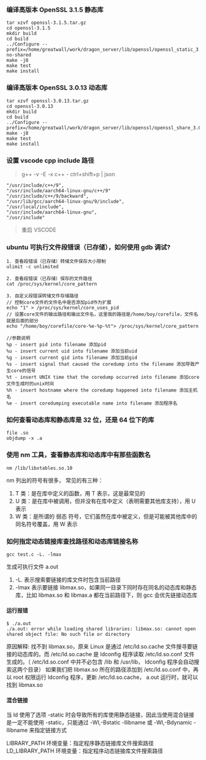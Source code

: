 ### 编译高版本 OpenSSL 3.1.5 静态库

```
tar xzvf openssl-3.1.5.tar.gz
cd openssl-3.1.5
mkdir build
cd build
../Configure --prefix=/home/greatwall/work/dragon_server/lib/openssl/openssl_static_3.1.5 no-shared
make -j8
make test
make install
```

### 编译高版本 OpenSSL 3.0.13 动态库

```
tar xzvf openssl-3.0.13.tar.gz
cd openssl-3.0.13
mkdir build
cd build
../Configure --prefix=/home/greatwall/work/dragon_server/lib/openssl/openssl_share_3.0.13
make -j8
make test
make install
```

### 设置 vscode cpp include 路径

> g++ -v -E -x c++ -
> ctrl+shift+p | json

```
"/usr/include/c++/9",
"/usr/include/aarch64-linux-gnu/c++/9"
"/usr/include/c++/9/backward",
"/usr/lib/gcc/aarch64-linux-gnu/9/include",
"/usr/local/include",
"/usr/include/aarch64-linux-gnu",
"/usr/include"
```

> 重启 VSCODE

### ubuntu 可执行文件段错误（已存储），如何使用 gdb 调试?

```
1. 查看段错误（已存储）转储文件保存大小限制
ulimit -c unlimited

2. 查看段错误（已存储）保存的文件路径
cat /proc/sys/kernel/core_pattern

3. 自定义段错误转储文件存储路径
// 控制core文件的文件名中是否添加pid作为扩展
echo "1" > /proc/sys/kernel/core_uses_pid
// 设置core文件的输出路径和输出文件名，这里我的路径是/home/boy/corefile，文件名就是后面的部分
echo "/home/boy/corefile/core-%e-%p-%t"> /proc/sys/kernel/core_pattern

//参数说明
%p - insert pid into filename 添加pid
%u - insert current uid into filename 添加当前uid
%g - insert current gid into filename 添加当前gid
%s - insert signal that caused the coredump into the filename 添加导致产生core的信号
%t - insert UNIX time that the coredump occurred into filename 添加core文件生成时的unix时间
%h - insert hostname where the coredump happened into filename 添加主机名
%e - insert coredumping executable name into filename 添加程序名
```

### 如何查看动态库和静态库是 32 位，还是 64 位下的库

```shell
file .so
objdump -x .a
```

### 使用 nm 工具，查看静态库和动态库中有那些函数名

```shell
nm /lib/libxtables.so.10
```

nm 列出的符号有很多， 常见的有三种：

1. T 类：是在库中定义的函数，用 T 表示，这是最常见的
2. U 类：是在库中被调用，但并没有在库中定义（表明需要其他库支持），用 U 表示
3. W 类：是所谓的 弱态 符号，它们虽然在库中被定义，但是可能被其他库中的同名符号覆盖，用 W 表示

### 如何指定动态链接库查找路径和动态库链接名称

```
gcc test.c -L. -lmax
```

生成可执行文件 a.out

1. -L. 表示搜索要链接的库文件时包含当前路径
2. -lmax 表示要链接 libmax.so，如果同一目录下同时存在同名的动态库和静态库，比如 libmax.so 和 libmax.a 都在当前路径下，则 gcc 会优先链接动态库

#### 运行报错

```
$ ./a.out
./a.out: error while loading shared libraries: libmax.so: cannot open shared object file: No such file or directory
```

原因解释: 找不到 libmax.so，原来 Linux 是通过 /etc/ld.so.cache 文件搜寻要链接的动态库的。而 /etc/ld.so.cache 是 ldconfig 程序读取 /etc/ld.so.conf 文件生成的。（ /etc/ld.so.conf 中并不必包含 /lib 和 /usr/lib， ldconfig 程序会自动搜索这两个目录）
如果我们把 libmax.so 所在的路径添加到 /etc/ld.so.conf 中，再以 root 权限运行 ldconfig 程序，更新 /etc/ld.so.cache， a.out 运行时，就可以找到 libmax.so

#### 混合链接

当 ld 使用了选项 -static 时会导致所有的库使用静态链接，因此当使用混合链接是一定不能使用 -static，只能通过 -Wl,-Bstatic -llibname 或 -Wl,-Bdynamic -llibname 来指定链接方式

LIBRARY_PATH 环境变量：指定程序静态链接库文件搜索路径
LD_LIBRARY_PATH 环境变量：指定程序动态链接库文件搜索路径
